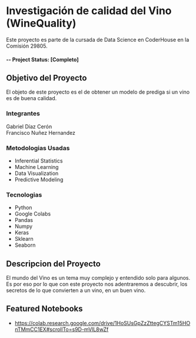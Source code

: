 
# Investigación de calidad del Vino (WineQuality)
Este proyecto es parte de la cursada de Data Science en CoderHouse en la Comisión 29805.

#### -- Project Status: [Completo]

## Objetivo del Proyecto
El objeto de este proyecto es el de obtener un modelo de prediga si un vino es de buena calidad.

### Integrantes
Gabriel Díaz Cerón <br>
Francisco Nuñez Hernandez


### Metodologias Usadas
* Inferential Statistics
* Machine Learning
* Data Visualization
* Predictive Modeling

### Tecnologias
* Python
* Google Colabs
* Pandas
* Numpy
* Keras
* Sklearn
* Seaborn

## Descripcion del Proyecto
El mundo del Vino es un tema muy complejo
y entendido solo para algunos. Es por eso por lo que con este proyecto
nos adentraremos a descubrir, los secretos de lo que
convierten a un vino, en un buen vino.



## Featured Notebooks
* https://colab.research.google.com/drive/1HoSUsGpZzZttegCYSTm15HOnTMmCC1EX#scrollTo=s9D-mVlL8wZf

